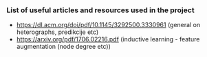### List of useful articles and resources used in the project

- https://dl.acm.org/doi/pdf/10.1145/3292500.3330961 (general on heterographs, predikcije etc)
- https://arxiv.org/pdf/1706.02216.pdf (inductive learning - feature augmentation (node degree etc))